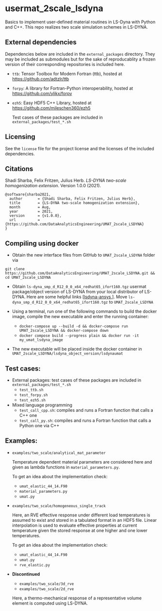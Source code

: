 # usermat_2scale_lsdyna

Basics to implement user-defined material routines in LS-Dyna with Python and C++. This repo realizes two scale simulation schemes in LS-DYNA.

## External dependencies

Dependencies below are included in the `external_packages` directory. They may be included as submodules but for the sake of reproducablity a frozen version of their corresponding repositories is included here.

- `ttb`: Tensor Toolbox for Modern Fortran (ttb), hosted at https://github.com/adtzlr/ttb

- `forpy`: A library for Fortran-Python interoperability, hosted at https://github.com/ylikx/forpy

- `ezh5`: Easy HDF5 C++ Library, hosted at https://github.com/mileschen360/ezh5

  Test cases of these packages are included in `external_packages/test_*.sh`
  
## Licensing
See the `license` file for the project license and the licenses of the included dependencies.


## Citations
Shadi Sharba, Felix Fritzen, Julius Herb. *LS-DYNA two-scale homogenization extension*. Version 1.0.0 (2021).

```
@software{sharba2021,
  author       = {Shadi Sharba, Felix Fritzen, Julius Herb},
  title        = {LS-DYNA two-scale homogenization extension},
  month        = Aug,
  year         = 2021,
  version      = {v1.0.0},
  url          = {https://github.com/DataAnalyticsEngineering/UMAT_2scale_LSDYNA}
}
```

## Compiling using docker

- Obtain the new interface files from GitHub to `UMAT_2scale_LSDYNA` folder via
```
git clone https://github.com/DataAnalyticsEngineering/UMAT_2scale_LSDYNA.git && cd UMAT_2scale_LSDYNA
```

- Obtain `ls-dyna_smp_d_R12_0_0_x64_redhat65_ifort160.tgz` usermat package/object version of LS-DYNA from your local distributor of LS-DYNA. Here are some helpful links [[lsdyna-ansys](https://lsdyna.ansys.com/downloader-filter/),[](https://innovationspace.ansys.com/forum/forums/reply/235696/)]. Move `ls-dyna_smp_d_R12_0_0_x64_redhat65_ifort160.tgz` to `UMAT_2scale_LSDYNA`

- Using a terminal, run one of the following commands to build the docker image, compile the new executable and enter the running container:
  - `docker-compose up --build -d && docker-compose run UMAT_2scale_LSDYNA && docker-compose down`
  - `docker compose build --progress plain && docker run -it my_umat_lsdyna_image`

- The new executable will be placed inside the docker container in `UMAT_2scale_LSDYNA/lsdyna_object_version/lsdynaumat`

## Test cases:
- External packages: test cases of these packages are included in `external_packages/test_*.sh`
  - `test_ttb.sh`
  - `test_forpy.sh`
  - `test_ezh5.sh`
- Mixed language programming
  - `test_call_cpp.sh`: compiles and runs a Fortran function that calls a C++ one
  - `test_call_py.sh`: compiles and runs a Fortran function that calls a Python one via C++
  
## Examples:
- `examples/two_scale/analytical_mat_parameter`

  Temperature dependent material parameters are considered here and given as lambda functions in `material_parameters.py`.
  
  To get an idea about the implementation check:
  - `umat_elastic_44_14.F90`
  - `material_parameters.py`
  - `umat.py`
  
- `examples/two_scale/homogeneous_single_track`
  
  Here, an RVE effective response under different load temperatures is assumed to exist and stored in a tabulated format in an HDF5 file. Linear interpolation is used to evaluate effective properties at current temperature given the stored response at one higher and one lower temperatures.
  
  To get an idea about the implementation check:
    - `umat_elastic_44_14.F90`
    - `umat.py`
    - `rve_elastic.py`

- __Discontinued__
  
  - `examples/two_scale/3d_rve`
  - `examples/two_scale/2d_rve` 

  Here, a thermo-mechanical response of a representative volume element is computed using LS-DYNA.



